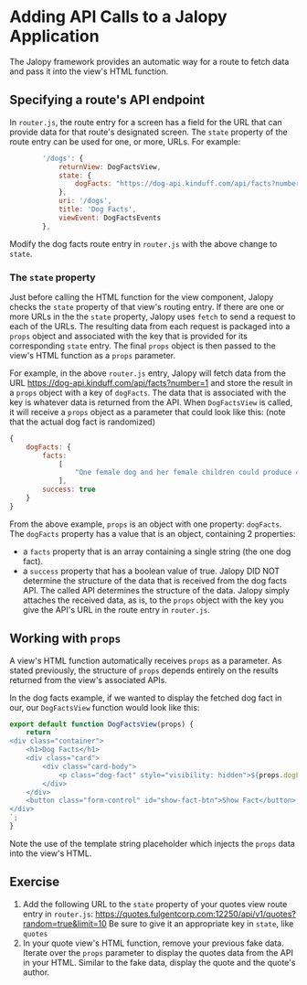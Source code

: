 # Adding API Calls to a Jalopy Application

The Jalopy framework provides an automatic way for a route to fetch data and pass it into the view's HTML function. 

## Specifying a route's API endpoint

In `router.js`, the route entry for a screen has a field for the URL that can provide data for that route's designated screen. The `state` property of the route entry can be used for one, or more, URLs. For example:

```js
        '/dogs': {
            returnView: DogFactsView,
            state: {
                dogFacts: "https://dog-api.kinduff.com/api/facts?number=1"
            },
            uri: '/dogs',
            title: 'Dog Facts',
            viewEvent: DogFactsEvents
        },
```

Modify the dog facts route entry in `router.js` with the above change to `state`.

### The `state` property

Just before calling the HTML function for the view component, Jalopy checks the `state` property of that view's routing entry. If there are one or more URLs in the the `state` property, Jalopy uses `fetch` to send a request to each of the URLs. The resulting data from each request is packaged into a `props` object and associated with the key that is provided for its corresponding `state` entry. The final `props` object is then passed to the view's HTML function as a `props` parameter. 

For example, in the above `router.js` entry, Jalopy will fetch data from the URL https://dog-api.kinduff.com/api/facts?number=1 and store the result in a `props` object with a key of `dogFacts`. The data that is associated with the key is whatever data is returned from the API. When `DogFactsView` is called, it will receive a `props` object as a parameter that could look like this: (note that the actual dog fact is randomized)

```js
{
    dogFacts: {
        facts: 
            [
                "One female dog and her female children could produce 4,372 puppies in seven years."
            ],
        success: true
    }
}
```
From the above example, `props` is an object with one property: `dogFacts`. The `dogFacts` property has a value that is an object, containing 2 properties:
- a `facts` property that is an array containing a single string (the one dog fact).
- a `success` property that has a boolean value of true.
Jalopy DID NOT determine the structure of the data that is received from the dog facts API. The called API determines the structure of the data. Jalopy simply attaches the received data, as is, to the `props` object with the key you give the API's URL in the route entry in `router.js`.

## Working with `props`
A view's HTML function automatically receives `props` as a parameter. As stated previously, the structure of `props` depends entirely on the results returned from the view's associated APIs. 

In the dog facts example, if we wanted to display the fetched dog fact in our, our `DogFactsView` function would look like this:
```js
export default function DogFactsView(props) {
    return `
<div class="container">
    <h1>Dog Facts</h1>
    <div class="card">
        <div class="card-body">
            <p class="dog-fact" style="visibility: hidden">${props.dogFacts.facts[0]}</p>
        </div>
    </div>
    <button class="form-control" id="show-fact-btn">Show Fact</button>
</div>
`;
}
```
Note the use of the template string placeholder which injects the `props` data into the view's HTML.

## Exercise

1. Add the following URL to the `state` property of your quotes view route entry in `router.js`:
https://quotes.fulgentcorp.com:12250/api/v1/quotes?random=true&limit=10
Be sure to give it an appropriate key in `state`, like `quotes`
2. In your quote view's HTML function, remove your previous fake data. Iterate over the `props` parameter to display the quotes data from the API in your HTML. Similar to the fake data, display the quote and the quote's author.
